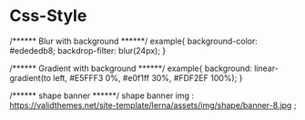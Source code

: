 # Css-Style

/****** Blur with background ******/
example{
	background-color: #edededb8;
	backdrop-filter: blur(24px);
}

/****** Gradient with background ******/
example{
	background: linear-gradient(to left, #E5FFF3 0%, #e0f1ff 30%, #FDF2EF 100%);
}


/****** shape banner ******/
shape banner img :  https://validthemes.net/site-template/lerna/assets/img/shape/banner-8.jpg  ;